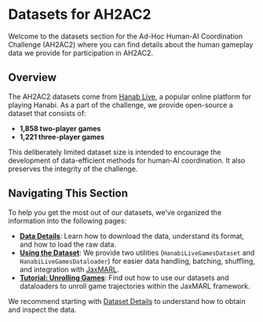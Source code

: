 # Datasets for AH2AC2

Welcome to the datasets section for the Ad-Hoc Human-AI Coordination Challenge (AH2AC2) where you can find details about the human gameplay data we provide for participation in AH2AC2.

## Overview

The AH2AC2 datasets come from [Hanab Live](https://hanab.live/), a popular online platform for playing Hanabi. As a part of the challenge, we provide open-source a dataset that consists of:

*   **1,858 two-player games**
*   **1,221 three-player games**

This deliberately limited dataset size is intended to encourage the development of data-efficient methods for human-AI coordination. It also preserves the integrity of the challenge.

## Navigating This Section

To help you get the most out of our datasets, we've organized the information into the following pages:

*   **[Data  Details](./details.md)**: Learn how to download the data, understand its format, and how to load the raw data.
*   **[Using the Dataset](./classes.md)**: We provide two utilities (`HanabiLiveGamesDataset` and `HanabiLiveGamesDataloader`) for easier data handling, batching, shuffling, and integration with [JaxMARL](https://github.com/FLAIROx/JaxMARL).
*   **[Tutorial: Unrolling Games](./tutorial.md)**: Find out how to use our datasets and dataloaders to unroll game trajectories within the JaxMARL framework.

We recommend starting with [Dataset Details](./details.md) to understand how to obtain and inspect the data.
